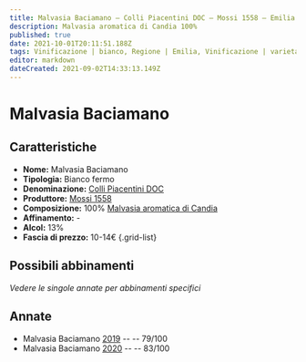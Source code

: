 ```yaml
---
title: Malvasia Baciamano – Colli Piacentini DOC – Mossi 1558 – Emilia (IT) – 10-14€ – 2★
description: Malvasia aromatica di Candia 100%
published: true
date: 2021-10-01T20:11:51.188Z
tags: Vinificazione | bianco, Regione | Emilia, Vinificazione | varietale, Vinificazione | fermo, Valutazioni | 2 stelle, Vitigni | Malvasia di Candia aromatica, Prezzi | 10-14€
editor: markdown
dateCreated: 2021-09-02T14:33:13.149Z
---
```


# Malvasia Baciamano

## Caratteristiche
- **Nome:** Malvasia Baciamano
- **Tipologia:** Bianco fermo
- **Denominazione:** [Colli Piacentini DOC](/denominazioni/Italia/Emilia/DOC-Colli-Piacentini)
- **Produttore:** [Mossi 1558](/produttori/Italia/Emilia/Mossi-1558) 
- **Composizione:** 100% [Malvasia aromatica di Candia](/vitigni/Italia/bacca-bianca/malvasia-di-candia-aromatica)
- **Affinamento:** -
- **Alcol:** 13%
- **Fascia di prezzo:** 10-14€
{.grid-list}

## Possibili abbinamenti
*Vedere le singole annate per abbinamenti specifici*

## Annate
- Malvasia Baciamano [2019](/vini/Italia/Emilia/Mossi-1558/Malvasia-Baciamano/2019) -- <span class="star-1"></span> -- 79/100
- Malvasia Baciamano [2020](/vini/Italia/Emilia/Mossi-1558/Malvasia-Baciamano/2020) -- <span class="star-2"></span> -- 83/100

